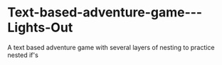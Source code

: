 # Text-based-adventure-game---Lights-Out
A text based adventure game with several layers of nesting to practice nested if's 
